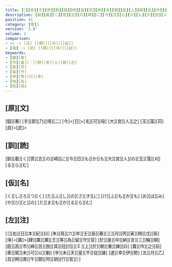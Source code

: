 ```yaml
---
title: [（][幸][于][伊][勢][國][時][留][京][柿][本][朝][臣][人][麻][呂][作][歌][）]
description: [釧][着][く][答][志][の][崎][に][今][日][も][か][も][大][宮][人][の][玉][藻][刈][る][ら][む]
position: 41
category: [巻]1
version: '1.0'
volume: 1
comparison:
- <> -> [日] [[類]][[冷]][[紀]]
- [哉] -> [武] [[類]][[冷]][[紀]]
keywords:
- [雑][歌]
- [作][者][：][柿][本][人][麻][呂]
- [留][京]
- [留][守]
- [伊][勢][行][幸]
- [地][名]
- [枕][詞]
---
```


## [原][文]

[釼][著] [手][節][乃][埼][二] [今]<[日]>[毛][可][母] [大][宮][人][之] [玉][藻][苅][良]<[武]>

## [訓][読]

[釧][着][く][答][志][の][崎][に][今][日][も][か][も][大][宮][人][の][玉][藻][刈][る][ら][む]

## [仮][名]

[く][し][ろ][つ][く] [た][ふ][し][の][さ][き][に] [け][ふ][も][か][も] [お][ほ][み][や][ひ][と][の] [た][ま][も][か][る][ら][む]

## [左][注]

[（][右][日][本][紀][曰] [朱][鳥][六][年][壬][辰][春][三][月][丙][寅][朔][戊][辰][浄]<[廣]>[肆][廣][瀬][王][等][為][留][守][官] [於][是][中][納][言][三][輪][朝][臣][高][市][麻][呂][脱][其][冠][位][Ｅ][上][於][朝][重][諌][曰] [農][作][之][前][車][駕][未][可][以][動] [辛][未][天][皇][不][従][諌] [遂][幸][伊][勢] [五][月][乙][丑][朔][庚][午][御][阿][胡][行][宮][）]
